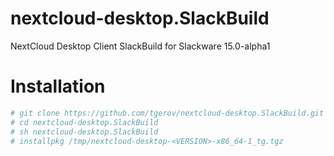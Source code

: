 # nextcloud-desktop.SlackBuild
NextCloud Desktop Client SlackBuild for Slackware 15.0-alpha1

# Installation
````bash
# git clone https://github.com/tgerov/nextcloud-desktop.SlackBuild.git
# cd nextcloud-desktop.SlackBuild
# sh nextcloud-desktop.SlackBuild
# installpkg /tmp/nextcloud-desktop-<VERSION>-x86_64-1_tg.tgz
````
